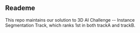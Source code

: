 ## Reademe

This repo maintains our solution to 3D AI Challenge -- Instance Segmentation Track, which ranks 1st in both trackA and trackB.